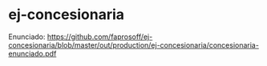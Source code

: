 # ej-concesionaria

Enunciado: https://github.com/faprosoff/ej-concesionaria/blob/master/out/production/ej-concesionaria/concesionaria-enunciado.pdf
